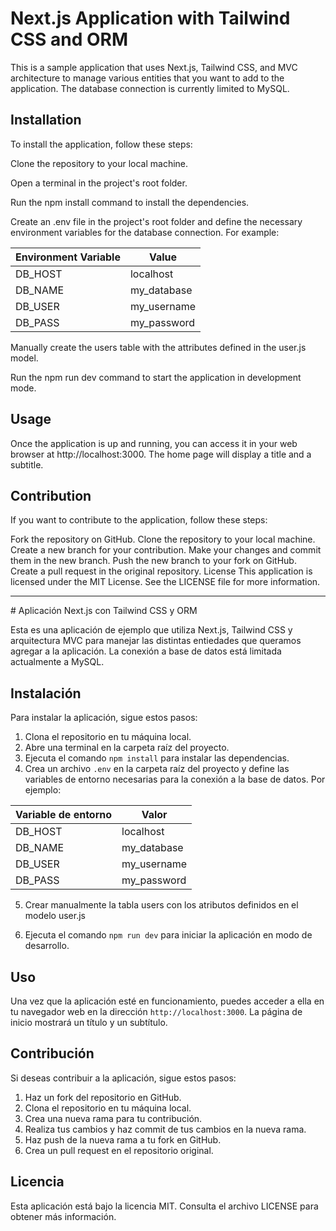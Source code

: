 # Next.js Application with Tailwind CSS and ORM
This is a sample application that uses Next.js, Tailwind CSS, and MVC architecture to manage various entities that you want to add to the application. The database connection is currently limited to MySQL.

## Installation
To install the application, follow these steps:

Clone the repository to your local machine.

Open a terminal in the project's root folder.

Run the npm install command to install the dependencies.

Create an .env file in the project's root folder and define the necessary environment variables for the database connection. For example:

<table>
  <thead>
    <tr>
      <th>Environment Variable</th>
      <th>Value</th>
    </tr>
  </thead>
  <tbody>
    <tr>
      <td>DB_HOST</td>
      <td>localhost</td>
    </tr>
    <tr>
      <td>DB_NAME</td>
      <td>my_database</td>
    </tr>
    <tr>
      <td>DB_USER</td>
      <td>my_username</td>
    </tr>
    <tr>
      <td>DB_PASS</td>
      <td>my_password</td>
    </tr>
  </tbody>
</table>
Manually create the users table with the attributes defined in the user.js model.

Run the npm run dev command to start the application in development mode.

## Usage
Once the application is up and running, you can access it in your web browser at http://localhost:3000. The home page will display a title and a subtitle.

## Contribution
If you want to contribute to the application, follow these steps:

Fork the repository on GitHub.
Clone the repository to your local machine.
Create a new branch for your contribution.
Make your changes and commit them in the new branch.
Push the new branch to your fork on GitHub.
Create a pull request in the original repository.
License
This application is licensed under the MIT License. See the LICENSE file for more information.

<hr>
# Aplicación Next.js con Tailwind CSS y ORM

Esta es una aplicación de ejemplo que utiliza Next.js, Tailwind CSS y arquitectura MVC para manejar las distintas entiedades que queramos agregar a la aplicación. La conexión a base de datos está limitada actualmente a MySQL.

## Instalación

Para instalar la aplicación, sigue estos pasos:

1. Clona el repositorio en tu máquina local.
2. Abre una terminal en la carpeta raíz del proyecto.
3. Ejecuta el comando `npm install` para instalar las dependencias.
4. Crea un archivo `.env` en la carpeta raíz del proyecto y define las variables de entorno necesarias para la conexión a la base de datos. Por ejemplo:
<table>
  <thead>
    <tr>
      <th>Variable de entorno</th>
      <th>Valor</th>
    </tr>
  </thead>
  <tbody>
    <tr>
      <td>DB_HOST</td>
      <td>localhost</td>
    </tr>
    <tr>
      <td>DB_NAME</td>
      <td>my_database</td>
    </tr>
    <tr>
      <td>DB_USER</td>
      <td>my_username</td>
    </tr>
    <tr>
      <td>DB_PASS</td>
      <td>my_password</td>
    </tr>
  </tbody>
</table>

5. Crear manualmente la tabla users con los atributos definidos en el modelo user.js

6. Ejecuta el comando `npm run dev` para iniciar la aplicación en modo de desarrollo.

## Uso

Una vez que la aplicación esté en funcionamiento, puedes acceder a ella en tu navegador web en la dirección `http://localhost:3000`. La página de inicio mostrará un título y un subtítulo.

## Contribución

Si deseas contribuir a la aplicación, sigue estos pasos:

1. Haz un fork del repositorio en GitHub.
2. Clona el repositorio en tu máquina local.
3. Crea una nueva rama para tu contribución.
4. Realiza tus cambios y haz commit de tus cambios en la nueva rama.
5. Haz push de la nueva rama a tu fork en GitHub.
6. Crea un pull request en el repositorio original.

## Licencia

Esta aplicación está bajo la licencia MIT. Consulta el archivo LICENSE para obtener más información.